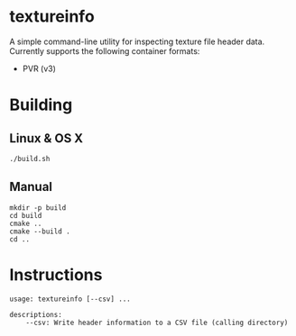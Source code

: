 # textureinfo

A simple command-line utility for inspecting texture file header data. Currently supports the following container formats:

* PVR (v3)

# Building

## Linux & OS X
````bash
./build.sh
````

## Manual

````
mkdir -p build
cd build
cmake ..
cmake --build .
cd ..

````

# Instructions

````
usage: textureinfo [--csv] ...

descriptions:
	--csv: Write header information to a CSV file (calling directory)
````
